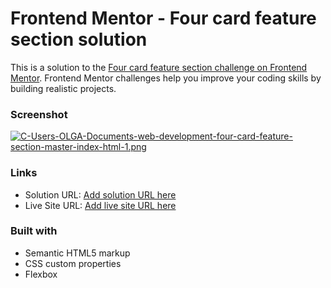 # Frontend Mentor - Four card feature section solution

This is a solution to the [Four card feature section challenge on Frontend Mentor](https://www.frontendmentor.io/challenges/four-card-feature-section-weK1eFYK). Frontend Mentor challenges help you improve your coding skills by building realistic projects. 

### Screenshot

[![C-Users-OLGA-Documents-web-development-four-card-feature-section-master-index-html-1.png](https://i.postimg.cc/ht5yqFNx/C-Users-OLGA-Documents-web-development-four-card-feature-section-master-index-html-1.png)](https://postimg.cc/rD5CSHVF)

### Links

- Solution URL: [Add solution URL here](https://your-solution-url.com)
- Live Site URL: [Add live site URL here](https://your-live-site-url.com)


### Built with

- Semantic HTML5 markup
- CSS custom properties
- Flexbox
